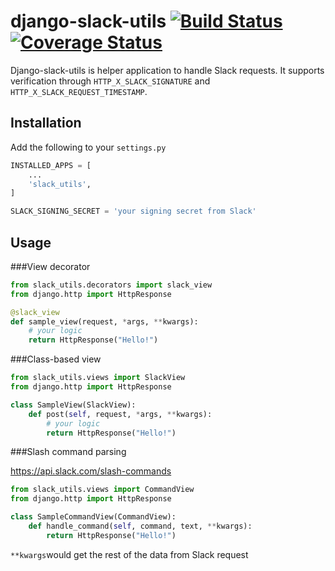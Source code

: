 # django-slack-utils [![Build Status](https://travis-ci.com/startmatter/django-slack-utils.svg?branch=master)](https://travis-ci.com/startmatter/django-slack-utils) [![Coverage Status](https://coveralls.io/repos/github/startmatter/django-slack-utils/badge.svg?branch=master)](https://coveralls.io/github/startmatter/django-slack-utils?branch=master)

Django-slack-utils is helper application to handle Slack requests. It supports verification through `HTTP_X_SLACK_SIGNATURE` and `HTTP_X_SLACK_REQUEST_TIMESTAMP`.

## Installation
Add the following to your `settings.py`
```python
INSTALLED_APPS = [
    ...
    'slack_utils',
]

SLACK_SIGNING_SECRET = 'your signing secret from Slack'

```

## Usage

###View decorator
```python
from slack_utils.decorators import slack_view
from django.http import HttpResponse

@slack_view
def sample_view(request, *args, **kwargs):
    # your logic
    return HttpResponse("Hello!")

```


###Class-based view
```python
from slack_utils.views import SlackView
from django.http import HttpResponse

class SampleView(SlackView):
    def post(self, request, *args, **kwargs):
        # your logic
        return HttpResponse("Hello!")

```

###Slash command parsing

https://api.slack.com/slash-commands
```python
from slack_utils.views import CommandView
from django.http import HttpResponse

class SampleCommandView(CommandView):
    def handle_command(self, command, text, **kwargs):
        return HttpResponse("Hello!")
```

`**kwargs`would get the rest of the data from Slack request